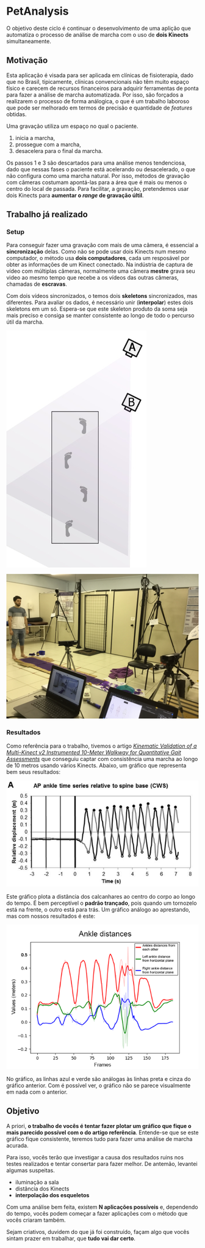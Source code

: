 # PetAnalysis

O objetivo deste ciclo é continuar o desenvolvimento de uma aplição que automatiza o processo de análise de marcha com o uso de **dois Kinects** simultaneamente.

## Motivação

Esta aplicação é visada para ser aplicada em clínicas de fisioterapia, dado que no Brasil, tipicamente, clínicas convencionais não têm muito espaço físico e carecem de recursos financeiros para adquirir ferramentas de ponta para fazer a análise de marcha automatizada. Por isso, são forçados a realizarem o processo de forma análogica, o que é um trabalho laboroso que pode ser melhorado em termos de precisão e quantidade de *features* obtidas.

Uma gravação utiliza um espaço no qual o paciente.

1. inicia a marcha,
2. prossegue com a marcha,
3. desacelera para o final da marcha.

Os passos 1 e 3 são descartados para uma análise menos tendenciosa, dado que nessas fases o paciente está acelerando ou desacelerado, o que não configura como uma marcha natural. Por isso, métodos de gravação com câmeras costumam apontá-las para a área que é mais ou menos o centro do local de passada. Para facilitar, a gravação, pretendemos usar dois Kinects para **aumentar o _range_ de gravação últil**.

## Trabalho já realizado

### Setup

Para conseguir fazer uma gravação com mais de uma câmera, é essencial a **sincronização** delas. Como não se pode usar dois Kinects num mesmo computador, o método usa **dois computadores**, cada um resposável por obter as informações de um Kinect conectado. Na indústria de captura de vídeo com múltiplas câmeras, normalmente uma câmera **mestre** grava seu video ao mesmo tempo que recebe a os vídeos das outras câmeras, chamadas de **escravas**.

Com dois vídeos sincronizados, o temos dois **skeletons** sincronizados, mas diferentes. Para avaliar os dados, é necessário unir (**interpolar**) estes dois skeletons em um só. Espera-se que este skeleton produto da soma seja mais preciso e consiga se manter consistente ao longo de todo o percurso útil da marcha.

![kinect-setup-drawing](media/kinect-setup-drawing.png "setup dos Kinects e pista")

![kinect-setup-real](media/kinect-setup-real.png "setup dos testes")

### Resultados

Como referência para o trabalho, tivemos o artigo [*Kinematic Validation of a Multi-Kinect v2 Instrumented 10-Meter Walkway for Quantitative Gait Assessments*](https://journals.plos.org/plosone/article?id=10.1371/journal.pone.0139913) que conseguiu  captar com consistência uma marcha ao longo de 10 metros usando vários Kinects. Abaixo, um gráfico que representa bem seus resultados:

![alt text](media/reference-article-ankle-series.png "Distância dos calcanhares")

Este gráfico plota a distância dos calcanhares ao centro do corpo ao longo do tempo. É bem perceptível o **padrão trançado**, pois quando um tornozelo está na frente, o outro está para trás. Um gráfico análogo ao aprestando, mas com nossos resultados é este:

![results](media/results.png "resultados")

No gráfico, as linhas azul e verde são análogas às linhas preta e cinza do gráfico anterior. Com é possível ver, o gráfico não se parece visualmente em nada com o anterior.

## Objetivo

A priori, **o trabalho de vocês é tentar fazer plotar um gráfico que fique o mais parecido possível com o do artigo referência**. Entende-se que se este gráfico fique consistente, teremos tudo para fazer uma análise de marcha acurada.

Para isso, vocês terão que investigar a causa dos resultados ruins nos testes realizados e tentar consertar para fazer melhor. De antemão, levantei algumas suspeitas.

* iluminação a sala
* distância dos Kinects
* **interpolação dos esqueletos**

Com uma análise bem feita, existem **N aplicações possíveis** e, dependendo do tempo, vocês podem começar a fazer aplicações com o método que vocês criaram também.

Sejam criativos, duvidem do que já foi construído, façam algo que vocês sintam prazer em trabalhar, que **tudo vai dar certo**.